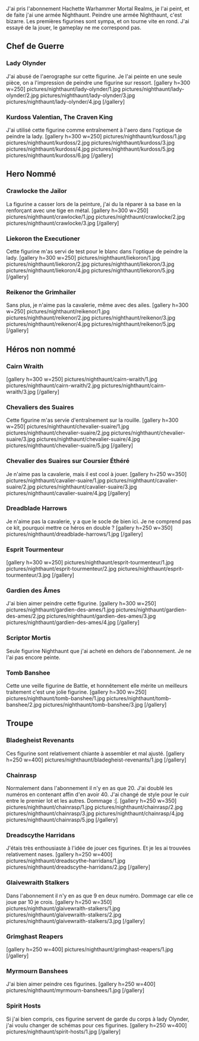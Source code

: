 J'ai pris l'abonnement Hachette Warhammer Mortal Realms, je l'ai peint, et de faite j'ai une armée Nighthaunt.
Peindre une armée Nighthaunt, c'est bizarre. 
Les premières figurines sont sympa, et on tourne vite en rond.
J'ai essayé de la jouer, le gameplay ne me correspond pas.

## Chef de Guerre
### Lady Olynder
J'ai abusé de l'aerographe sur cette figurine. 
Je l'ai peinte en une seule pièce, on a l'impression de peindre une figurine sur ressort.
[gallery h=300 w=250]
pictures/nighthaunt/lady-olynder/1.jpg
pictures/nighthaunt/lady-olynder/2.jpg
pictures/nighthaunt/lady-olynder/3.jpg
pictures/nighthaunt/lady-olynder/4.jpg
[/gallery]

### Kurdoss Valentian, The Craven King
J'ai utilisé cette figurine comme entraînement à l'aero dans l'optique de peindre la lady.
[gallery h=300 w=250]
pictures/nighthaunt/kurdoss/1.jpg
pictures/nighthaunt/kurdoss/2.jpg
pictures/nighthaunt/kurdoss/3.jpg
pictures/nighthaunt/kurdoss/4.jpg
pictures/nighthaunt/kurdoss/5.jpg
pictures/nighthaunt/kurdoss/6.jpg
[/gallery]

## Hero Nommé
### Crawlocke the Jailor
La figurine a casser lors de la peinture, j'ai du la réparer à sa base en la renforçant avec une tige en métal.
[gallery h=300 w=250]
pictures/nighthaunt/crawlocke/1.jpg
pictures/nighthaunt/crawlocke/2.jpg
pictures/nighthaunt/crawlocke/3.jpg
[/gallery]

### Liekoron the Executioner
Cette figurine m'as servi de test pour le blanc dans l'optique de peindre la lady.
[gallery h=300 w=250]
pictures/nighthaunt/liekoron/1.jpg
pictures/nighthaunt/liekoron/2.jpg
pictures/nighthaunt/liekoron/3.jpg
pictures/nighthaunt/liekoron/4.jpg
pictures/nighthaunt/liekoron/5.jpg
[/gallery]

### Reikenor the Grimhailer
Sans plus, je n'aime pas la cavalerie, même avec des ailes.
[gallery h=300 w=250]
pictures/nighthaunt/reikenor/1.jpg
pictures/nighthaunt/reikenor/2.jpg
pictures/nighthaunt/reikenor/3.jpg
pictures/nighthaunt/reikenor/4.jpg
pictures/nighthaunt/reikenor/5.jpg
[/gallery]

## Héros non nommé
### Cairn Wraith
[gallery h=300 w=250]
pictures/nighthaunt/cairn-wraith/1.jpg
pictures/nighthaunt/cairn-wraith/2.jpg
pictures/nighthaunt/cairn-wraith/3.jpg
[/gallery]

### Chevaliers des Suaires
Cette figurine m'as servie d'entraînement sur la rouille.
[gallery h=300 w=250]
pictures/nighthaunt/chevalier-suaire/1.jpg
pictures/nighthaunt/chevalier-suaire/2.jpg
pictures/nighthaunt/chevalier-suaire/3.jpg
pictures/nighthaunt/chevalier-suaire/4.jpg
pictures/nighthaunt/chevalier-suaire/5.jpg
[/gallery]

### Chevalier des Suaires sur Coursier Éthéré
Je n'aime pas la cavalerie, mais il est cool à jouer.
[gallery h=250 w=350]
pictures/nighthaunt/cavalier-suaire/1.jpg
pictures/nighthaunt/cavalier-suaire/2.jpg
pictures/nighthaunt/cavalier-suaire/3.jpg
pictures/nighthaunt/cavalier-suaire/4.jpg
[/gallery]

### Dreadblade Harrows
Je n'aime pas la cavalerie, y a que le socle de bien ici. 
Je ne comprend pas ce kit, pourquoi mettre ce héros en double ?
[gallery h=250 w=350]
pictures/nighthaunt/dreadblade-harrows/1.jpg
[/gallery]

### Esprit Tourmenteur
[gallery h=300 w=250]
pictures/nighthaunt/esprit-tourmenteur/1.jpg
pictures/nighthaunt/esprit-tourmenteur/2.jpg
pictures/nighthaunt/esprit-tourmenteur/3.jpg
[/gallery]

### Gardien des Âmes
J'ai bien aimer peindre cette figurine.
[gallery h=300 w=250]
pictures/nighthaunt/gardien-des-ames/1.jpg
pictures/nighthaunt/gardien-des-ames/2.jpg
pictures/nighthaunt/gardien-des-ames/3.jpg
pictures/nighthaunt/gardien-des-ames/4.jpg
[/gallery]



### Scriptor Mortis
Seule figurine Nighthaunt que j'ai acheté en dehors de l'abonnement.
Je ne l'ai pas encore peinte.

### Tomb Banshee
Cette une veille figurine de Battle, et honnêtement elle mérite un meilleurs traitement c'est une jolie figurine.
[gallery h=300 w=250]
pictures/nighthaunt/tomb-banshee/1.jpg
pictures/nighthaunt/tomb-banshee/2.jpg
pictures/nighthaunt/tomb-banshee/3.jpg
[/gallery]

## Troupe
### Bladegheist Revenants
Ces figurine sont relativement chiante à assembler et mal ajusté.
[gallery h=250 w=400]
pictures/nighthaunt/bladegheist-revenants/1.jpg
[/gallery]

### Chainrasp
Normalement dans l'abonnement il n'y en as que 20. J'ai doublé les numéros en contenant affin d'en avoir 40.
J'ai changé de style pour le cuir entre le premier lot et les autres. Dommage :[.
[gallery h=250 w=350]
pictures/nighthaunt/chainrasp/1.jpg
pictures/nighthaunt/chainrasp/2.jpg
pictures/nighthaunt/chainrasp/3.jpg
pictures/nighthaunt/chainrasp/4.jpg
pictures/nighthaunt/chainrasp/5.jpg
[/gallery]

### Dreadscythe Harridans
J'étais très enthousiaste à l'idée de jouer ces figurines. 
Et je les ai trouvées relativement nases.
[gallery h=250 w=400]
pictures/nighthaunt/dreadscythe-harridans/1.jpg
pictures/nighthaunt/dreadscythe-harridans/2.jpg
[/gallery]

### Glaivewraith Stalkers
Dans l'abonnement il n'y en as que 9 en deux numéro. 
Dommage car elle ce joue par 10 je crois.
[gallery h=250 w=350]
pictures/nighthaunt/glaivewraith-stalkers/1.jpg
pictures/nighthaunt/glaivewraith-stalkers/2.jpg
pictures/nighthaunt/glaivewraith-stalkers/3.jpg
[/gallery]

### Grimghast Reapers
[gallery h=250 w=400]
pictures/nighthaunt/grimghast-reapers/1.jpg
[/gallery]

### Myrmourn Banshees
J'ai bien aimer peindre ces figurines.
[gallery h=250 w=400]
pictures/nighthaunt/myrmourn-banshees/1.jpg
[/gallery]

### Spirit Hosts
Si j'ai bien compris, ces figurine servent de garde du corps à lady Olynder, j'ai voulu changer de schémas pour ces figurines.
[gallery h=250 w=400]
pictures/nighthaunt/spirit-hosts/1.jpg
[/gallery]



